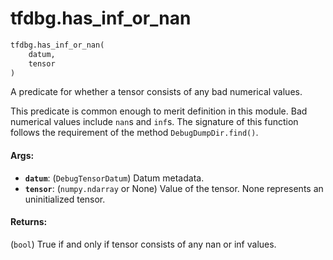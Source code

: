 <div itemscope itemtype="http://developers.google.com/ReferenceObject">
<meta itemprop="name" content="tfdbg.has_inf_or_nan" />
<meta itemprop="path" content="Stable" />
</div>

# tfdbg.has_inf_or_nan

``` python
tfdbg.has_inf_or_nan(
    datum,
    tensor
)
```

A predicate for whether a tensor consists of any bad numerical values.

This predicate is common enough to merit definition in this module.
Bad numerical values include `nan`s and `inf`s.
The signature of this function follows the requirement of the method
`DebugDumpDir.find()`.

#### Args:

* <b>`datum`</b>: (`DebugTensorDatum`) Datum metadata.
* <b>`tensor`</b>: (`numpy.ndarray` or None) Value of the tensor. None represents
    an uninitialized tensor.


#### Returns:

(`bool`) True if and only if tensor consists of any nan or inf values.